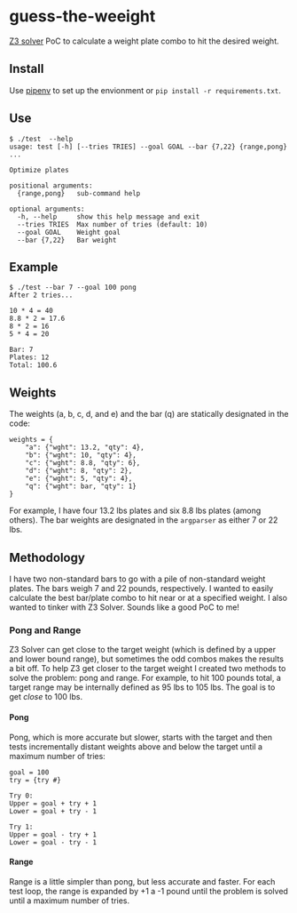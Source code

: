 # guess-the-weeight
[Z3 solver](https://github.com/Z3Prover/z3) PoC to calculate a weight plate combo to hit the desired weight.

## Install
Use [pipenv](https://github.com/pypa/pipenv) to set up the envionment or `pip install -r requirements.txt`.

## Use
```
$ ./test  --help
usage: test [-h] [--tries TRIES] --goal GOAL --bar {7,22} {range,pong} ...

Optimize plates

positional arguments:
  {range,pong}   sub-command help

optional arguments:
  -h, --help     show this help message and exit
  --tries TRIES  Max number of tries (default: 10)
  --goal GOAL    Weight goal
  --bar {7,22}   Bar weight
```
## Example
```
$ ./test --bar 7 --goal 100 pong
After 2 tries...

10 * 4 = 40
8.8 * 2 = 17.6
8 * 2 = 16
5 * 4 = 20

Bar: 7
Plates: 12
Total: 100.6
```
## Weights
The weights (a, b, c, d, and e) and the bar (q) are statically designated in the code:
```
weights = {
    "a": {"wght": 13.2, "qty": 4},
    "b": {"wght": 10, "qty": 4},
    "c": {"wght": 8.8, "qty": 6},
    "d": {"wght": 8, "qty": 2},
    "e": {"wght": 5, "qty": 4},
    "q": {"wght": bar, "qty": 1}
}
```
For example, I have four 13.2 lbs plates and six 8.8 lbs plates (among others). The bar weights are designated in the `argparser` as either 7 or 22 lbs.

## Methodology
I have two non-standard bars to go with a pile of non-standard weight plates. The bars weigh 7 and 22 pounds, respectively. I wanted to easily calculate the best bar/plate combo to hit near or at a specified weight. I also wanted to tinker with Z3 Solver. Sounds like a good PoC to me!
### Pong and Range
Z3 Solver can get close to the target weight (which is defined by a upper and lower bound range), but sometimes the odd combos makes the results a bit off. To help Z3 get closer to the target weight I created two methods to solve the problem: pong and range. For example, to hit 100 pounds total, a target range may be internally defined as 95 lbs to 105 lbs. The goal is to get *close* to 100 lbs.
#### Pong
Pong, which is more accurate but slower, starts with the target and then tests incrementally distant weights above and below the target until a maximum number of tries:
```
goal = 100
try = {try #}

Try 0:
Upper = goal + try + 1
Lower = goal + try - 1

Try 1:
Upper = goal - try + 1
Lower = goal - try - 1
```

#### Range
Range is a little simpler than pong, but less accurate and faster. For each test loop, the range is expanded by +1 a -1 pound until the problem is solved until a maximum number of tries.





